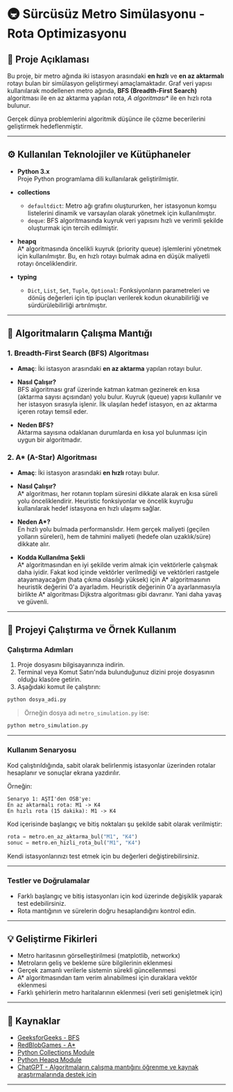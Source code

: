 # 🚇 Sürcüsüz Metro Simülasyonu - Rota Optimizasyonu

## 📄 Proje Açıklaması
Bu proje, bir metro ağında iki istasyon arasındaki **en hızlı** ve **en az aktarmalı** rotayı bulan bir simülasyon geliştirmeyi amaçlamaktadır. Graf veri yapısı kullanılarak modellenen metro ağında, **BFS (Breadth-First Search)** algoritması ile en az aktarma yapılan rota, **A* algoritması** ile en hızlı rota bulunur.

Gerçek dünya problemlerini algoritmik düşünce ile çözme becerilerini geliştirmek hedeflenmiştir.

---

## ⚙️ Kullanılan Teknolojiler ve Kütüphaneler

- **Python 3.x**  
  Proje Python programlama dili kullanılarak geliştirilmiştir.

- **collections**  
  - `defaultdict`: Metro ağı grafını oluştururken, her istasyonun komşu listelerini dinamik ve varsayılan olarak yönetmek için kullanılmıştır.  
  - `deque`: BFS algoritmasında kuyruk veri yapısını hızlı ve verimli şekilde oluşturmak için tercih edilmiştir.

- **heapq**  
  A* algoritmasında öncelikli kuyruk (priority queue) işlemlerini yönetmek için kullanılmıştır. Bu, en hızlı rotayı bulmak adına en düşük maliyetli rotayı önceliklendirir.

- **typing**  
  - `Dict`, `List`, `Set`, `Tuple`, `Optional`: Fonksiyonların parametreleri ve dönüş değerleri için tip ipuçları verilerek kodun okunabilirliği ve sürdürülebilirliği artırılmıştır.

---

## 📌 Algoritmaların Çalışma Mantığı

### 1. **Breadth-First Search (BFS) Algoritması**
- **Amaç**: İki istasyon arasındaki **en az aktarma** yapılan rotayı bulur.
- **Nasıl Çalışır?**  
  BFS algoritması graf üzerinde katman katman gezinerek en kısa (aktarma sayısı açısından) yolu bulur. Kuyruk (queue) yapısı kullanılır ve her istasyon sırasıyla işlenir. İlk ulaşılan hedef istasyon, en az aktarma içeren rotayı temsil eder.

- **Neden BFS?**  
  Aktarma sayısına odaklanan durumlarda en kısa yol bulunması için uygun bir algoritmadır.

### 2. **A\* (A-Star) Algoritması**
- **Amaç**: İki istasyon arasındaki **en hızlı** rotayı bulur.
- **Nasıl Çalışır?**  
  A* algoritması, her rotanın toplam süresini dikkate alarak en kısa süreli yolu önceliklendirir. Heuristic fonksiyonlar ve öncelik kuyruğu kullanılarak hedef istasyona en hızlı ulaşımı sağlar.

- **Neden A\*?**  
  En hızlı yolu bulmada performanslıdır. Hem gerçek maliyeti (geçilen yolların süreleri), hem de tahmini maliyeti (hedefe olan uzaklık/süre) dikkate alır.

- **Kodda Kullanılma Şekli**  
  A* algoritmasından en iyi şekilde verim almak için vektörlerle çalışmak daha iyidir. Fakat kod içinde vektörler verilmediği ve vektörleri rastgele atayamayacağım (hata çıkma olasılığı yüksek) için A* algoritmasının heuristik değerini 0'a ayarladım. Heuristik değerinin 0'a ayarlanmasıyla birlikte A* algoritması Dijkstra algoritması gibi davranır. Yani daha yavaş ve güvenli.

---

## 🚀 Projeyi Çalıştırma ve Örnek Kullanım

### Çalıştırma Adımları

1. Proje dosyasını bilgisayarınıza indirin.
2. Terminal veya Komut Satırı'nda bulunduğunuz dizini proje dosyasının olduğu klasöre getirin.
3. Aşağıdaki komut ile çalıştırın:

```bash
python dosya_adi.py
```

> Örneğin dosya adı `metro_simulation.py` ise:
```bash
python metro_simulation.py
```

---

### Kullanım Senaryosu

Kod çalıştırıldığında, sabit olarak belirlenmiş istasyonlar üzerinden rotalar hesaplanır ve sonuçlar ekrana yazdırılır.

Örneğin:

```
Senaryo 1: AŞTİ'den OSB'ye:
En az aktarmalı rota: M1 -> K4
En hızlı rota (15 dakika): M1 -> K4
```

Kod içerisinde başlangıç ve bitiş noktaları şu şekilde sabit olarak verilmiştir:

```python
rota = metro.en_az_aktarma_bul("M1", "K4")
sonuc = metro.en_hizli_rota_bul("M1", "K4")
```

Kendi istasyonlarınızı test etmek için bu değerleri değiştirebilirsiniz.

---

### Testler ve Doğrulamalar

- Farklı başlangıç ve bitiş istasyonları için kod üzerinde değişiklik yaparak test edebilirsiniz.
- Rota mantığının ve sürelerin doğru hesaplandığını kontrol edin.

---

## 💡 Geliştirme Fikirleri

- Metro haritasının görselleştirilmesi (matplotlib, networkx)
- Metroların geliş ve bekleme süre bilgilerinin eklenmesi
- Gerçek zamanlı verilerle sistemin sürekli güncellenmesi
- A* algoritmasından tam verim alınabilmesi için duraklara vektör eklenmesi
- Farklı şehirlerin metro haritalarının eklenmesi (veri seti genişletmek için)

---

## 🔗 Kaynaklar
- [GeeksforGeeks - BFS](https://www.geeksforgeeks.org/breadth-first-search-or-bfs-for-a-graph/)
- [RedBlobGames - A*](https://www.redblobgames.com/pathfinding/a-star/introduction/)
- [Python Collections Module](https://docs.python.org/3/library/collections.html)
- [Python Heapq Module](https://docs.python.org/3/library/heapq.html)
- [ChatGPT - Algoritmaların çalışma mantığını öğrenme ve kaynak araştırmalarında destek için](https://openai.com/chatgpt)

---